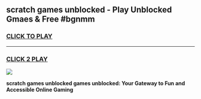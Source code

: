 
## scratch games unblocked - Play Unblocked Gmaes & Free #bgnmm
<h3>
<a href="https://news.freeplayer.one?title=scratch_games_unblocked&ref=26F">CLICK TO PLAY</a></h3>
<hr>

<h3>
<a href="https://news.freeplayer.one?title=scratch_games_unblocked&ref=26F">CLICK 2 PLAY</a>
  
</h3>

<a href="https://news.freeplayer.one?title=scratch_games_unblocked&ref=26F/"><img src="https://clearcache.store/games.png"></a>


**scratch games unblocked games unblocked: Your Gateway to Fun and Accessible Online Gaming**
